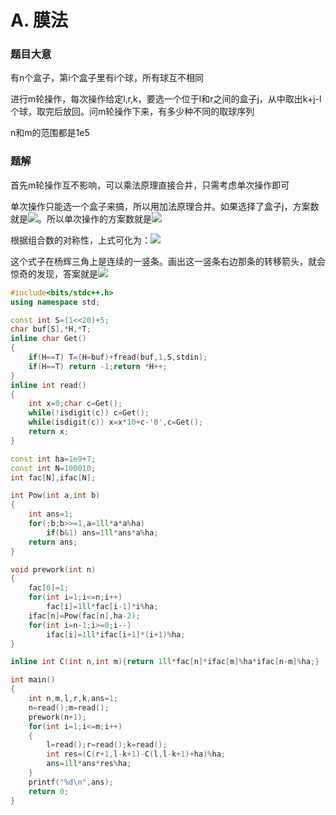 # A. 膜法

### 题目大意

有n个盒子，第i个盒子里有i个球，所有球互不相同

进行m轮操作，每次操作给定l,r,k，要选一个位于l和r之间的盒子j，从中取出k+j-l个球，取完后放回。问m轮操作下来，有多少种不同的取球序列

n和m的范围都是1e5

### 题解

首先m轮操作互不影响，可以乘法原理直接合并，只需考虑单次操作即可

单次操作只能选一个盒子来搞，所以用加法原理合并。如果选择了盒子j，方案数就是![](http://latex.codecogs.com/svg.latex?\binom{j}{k+j-l})。所以单次操作的方案数就是![](http://latex.codecogs.com/svg.latex?\sum_{j=l}^r\binom{j}{k+j-l})

根据组合数的对称性，上式可化为：![](http://latex.codecogs.com/svg.latex?\sum_{j=l}^r\binom{j}{l-k})

这个式子在杨辉三角上是连续的一竖条。画出这一竖条右边那条的转移箭头，就会惊奇的发现，答案就是![](http://latex.codecogs.com/svg.latex?\binom{r+1}{l-k+1}-\binom{l}{l-k+1})

```cpp
#include<bits/stdc++.h>
using namespace std;

const int S=(1<<20)+5;
char buf[S],*H,*T;
inline char Get()
{
    if(H==T) T=(H=buf)+fread(buf,1,S,stdin);
    if(H==T) return -1;return *H++;
}
inline int read()
{
    int x=0;char c=Get();
    while(!isdigit(c)) c=Get();
    while(isdigit(c)) x=x*10+c-'0',c=Get();
    return x;
}

const int ha=1e9+7;
const int N=100010;
int fac[N],ifac[N];

int Pow(int a,int b)
{
    int ans=1;
    for(;b;b>>=1,a=1ll*a*a%ha)
        if(b&1) ans=1ll*ans*a%ha;
    return ans;
}

void prework(int n)
{
    fac[0]=1;
    for(int i=1;i<=n;i++)
        fac[i]=1ll*fac[i-1]*i%ha;
    ifac[n]=Pow(fac[n],ha-2);
    for(int i=n-1;i>=0;i--)
        ifac[i]=1ll*ifac[i+1]*(i+1)%ha;
}

inline int C(int n,int m){return 1ll*fac[n]*ifac[m]%ha*ifac[n-m]%ha;}

int main()
{
    int n,m,l,r,k,ans=1;
    n=read();m=read();
    prework(n+1);
    for(int i=1;i<=m;i++)
    {
        l=read();r=read();k=read();
        int res=(C(r+1,l-k+1)-C(l,l-k+1)+ha)%ha;
        ans=1ll*ans*res%ha;
    }
    printf("%d\n",ans);
    return 0;
}
```

